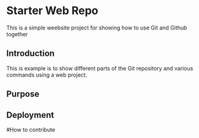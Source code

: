 # Starter Web Repo

This is a simple weebsite project for showing how to use Git and Github together
## Introduction
This is example is to show different parts of the Git repository and various commands using a web project.

## Purpose

## Deployment

#How to contribute